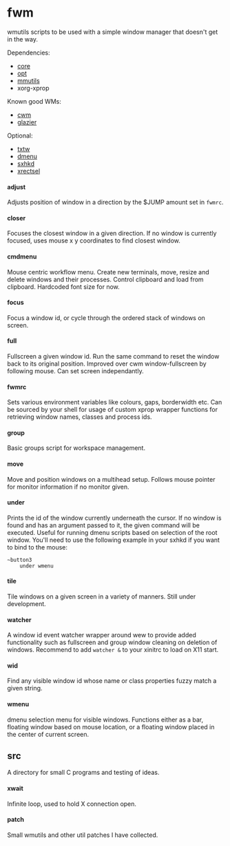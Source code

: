 # fwm

wmutils scripts to be used with a simple window manager that doesn't get in the
way.

Dependencies:

- [core](https://github.com/wmutils/core)
- [opt](https://github.com/wmutils/opt)
- [mmutils](https://github.com/pockata/mmutils)
- xorg-xprop

Known good WMs:
- [cwm](https://tools.suckless.org/dmenu)
- [glazier](https://git.z3bra.org/glazier/log.html)

Optional:
- [txtw](https://github.com/baskerville/txtw)
- [dmenu](https://tools.suckless.org/dmenu)
- [sxhkd](https://github.com/baskerville/sxhkd)
- [xrectsel](https://github.com/lolilolicon/xrectsel)

#### adjust

Adjusts position of window in a direction by the $JUMP amount set in `fwmrc`.

#### closer

Focuses the closest window in a given direction. If no window is currently
focused, uses mouse x y coordinates to find closest window.

#### cmdmenu

Mouse centric workflow menu. Create new terminals, move, resize and delete
windows and their processes. Control clipboard and load from clipboard.
Hardcoded font size for now.

#### focus

Focus a window id, or cycle through the ordered stack of windows on screen.

#### full

Fullscreen a given window id. Run the same command to reset the window back to
its original position. Improved over cwm window-fullscreen by following mouse.
Can set screen independantly.

#### fwmrc

Sets various environment variables like colours, gaps, borderwidth etc. Can be
sourced by your shell for usage of custom xprop wrapper functions for
retrieving window names, classes and process ids.

#### group

Basic groups script for workspace management.

#### move

Move and position windows on a multihead setup. Follows mouse pointer for
monitor information if no monitor given.

#### under

Prints the id of the window currently underneath the cursor. If no window is
found and has an argument passed to it, the given command will be executed.
Useful for running dmenu scripts based on selection of the root window. You'll
need to use the following example in your sxhkd if you want to bind to the
mouse:

```
~button3
    under wmenu
```

#### tile

Tile windows on a given screen in a variety of manners. Still under
development.

#### watcher

A window id event watcher wrapper around wew to provide added functionality
such as fullscreen and group window cleaning on deletion of windows. Recommend
to add `watcher &` to your xinitrc to load on X11 start.

#### wid

Find any visible window id whose name or class properties fuzzy match a given
string.

#### wmenu

dmenu selection menu for visible windows. Functions either as a bar, floating
window based on mouse location, or a floating window placed in the center of
current screen.

## src

A directory for small C programs and testing of ideas.

#### xwait

Infinite loop, used to hold X connection open.

#### patch

Small wmutils and other util patches I have collected.
